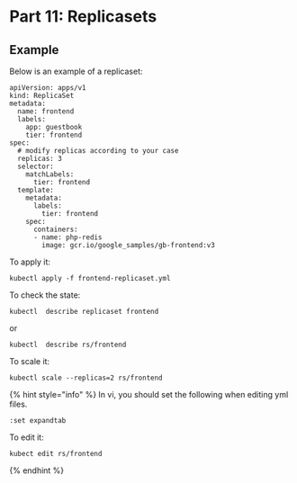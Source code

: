 # Part 11: Replicasets

## Example

Below is an example of a replicaset:

```
apiVersion: apps/v1
kind: ReplicaSet
metadata:
  name: frontend
  labels:
    app: guestbook
    tier: frontend
spec:
  # modify replicas according to your case
  replicas: 3
  selector:
    matchLabels:
      tier: frontend
  template:
    metadata:
      labels:
        tier: frontend
    spec:
      containers:
      - name: php-redis
        image: gcr.io/google_samples/gb-frontend:v3
```

To apply it:

```
kubectl apply -f frontend-replicaset.yml
```

To check the state:

```
kubectl  describe replicaset frontend
```

or

```
kubectl  describe rs/frontend
```

To scale it:

```
kubectl scale --replicas=2 rs/frontend
```

{% hint style="info" %}
In vi, you should set the following when editing yml files.

```
:set expandtab
```

To edit it:

```
kubect edit rs/frontend
```
{% endhint %}